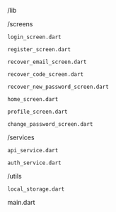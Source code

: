 /lib

  /screens
  
    login_screen.dart
    
    register_screen.dart
    
    recover_email_screen.dart
    
    recover_code_screen.dart
    
    recover_new_password_screen.dart
    
    home_screen.dart
    
    profile_screen.dart
    
    change_password_screen.dart
    
  /services
  
    api_service.dart
    
    auth_service.dart
    
  /utils
  
    local_storage.dart
    
  main.dart
  

